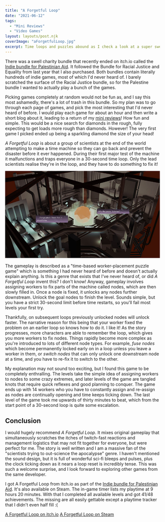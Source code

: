 ```yaml
---
title: "A Forgetful Loop"
date: "2021-06-12"
tags: 
  - "Mini Reviews"
  - "Video Games"
layout: layouts/post.njk
coverImage: "aForgetfulLoop.jpg"
excerpt: Time loops and puzzles abound as I check a look at a super sweet indie game I got in the itch.io Palestine charity bundle!
---
```


There was a swell charity bundle that recently ended on itch.io called the [Indie bundle for Palestinian Aid](https://itch.io/b/902/indie-bundle-for-palestinian-aid). It followed the Bundle for Racial Justice and Equality from last year that I also purchased. Both bundles contain literally hundreds of indie games, most of which I'd never heard of. I barely scratched the surface of the Racial Justice bundle, so for the Palestine bundle I wanted to actually play a bunch of the games.

Picking games completely at random would not be fun as, and I say this most ashamedly, there's a lot of trash in this bundle. So my plan was to go through each page of games, and pick the most interesting that I'd never heard of before. I would play each game for about an hour and then write a short blog about it, leading to a return of my [mini reviews](/tags/mini-reviews/)! How fun and simple. This would be a nice search for diamonds in the rough, fully expecting to get loads more rough than diamonds. However! The very first game I picked ended up being a sparkling diamond the size of your head!

_A Forgetful Loop_ is about a group of scientists at the end of the world attempting to make a time machine so they can go back and prevent the disaster before it ever happened. During their first major test of the machine it malfunctions and traps everyone in a 30-second time loop. Only the lead scientists realise they're in the loop, and they have to do something to fix it!

![A screenshot of the time machine from A Forgetful Loop](images/aForgetfulLoopMachine.jpg "This is the background for the entire game. It's charming.")

The gameplay is described as a "time-based worker-placement puzzle game" which is something I had never heard of before and doesn't actually explain anything. Is this a genre that exists that I've never heard of, or did _A Forgetful Loop_ invent this? I don't know! Anyway, gameplay involves assigning workers to fix parts of the machine called nodes, which are then slowly filled in. Once a node is fixed, it unlocks any nodes further downstream. Unlock the goal nodes to finish the level. Sounds simple, but you have a strict 30-second limit before time restarts, so you'll fail most levels your first try.

Thankfully, on subsequent loops previously unlocked nodes will unlock faster. The narrative reason for this being that your worker fixed the problem on an earlier loop so knows how to do it. I like it! As the story progresses, more characters are able to remember the loop, which gives you more workers to fix nodes. Things rapidly become more complex as you're introduced to lots of different node types. For example, _fuse nodes_ which become permanently locked early on in a loop unless you leave a worker in them, or _switch nodes_ that can only unlock one downstream node at a time, and you have to re-fix it to switch to the other.

My explanation may not sound too exciting, but I found this game to be completely enthralling. The levels take the simple idea of assigning workers to nodes to some crazy extremes, and later levels of the game are tangled knots that require quick reflexes and good planning to conquer. The game ends up with 14 workers who you have to constantly assign and re-assign as nodes are continually opening and time keeps ticking down. The last level of the game took me upwards of thirty minutes to beat, which from the start point of a 30-second loop is quite some escalation.

## Conclusion

I would hugely recommend _A Forgetful Loop_. It mixes original gameplay that simultaneously scratches the itches of twitch-fast reactions and management logistics that may not fit together for everyone, but were perfect for me. The story is well written and I am a massive fan of the "scientists trying to out-science the apocalypse" genre. I haven't mentioned the sound design, but it is full of wonderful sci-fi bleeps and pulses, plus the clock ticking down as it nears a loop reset is incredibly tense. This was such a welcome surprise, and I look forward to exploring other games from the same developer. 

I got A Forgetful Loop from itch.io as part of the [Indie bundle for Palestinian Aid](https://itch.io/b/902/indie-bundle-for-palestinian-aid). It's also available on Steam. The in-game timer lists my playtime at 9 hours 20 minutes. With that I completed all available levels and got 41/48 achievements. The missing are all easily gettable except a playtime tracker that I didn't even half fill :(

<div class="linksAhoy">

[A Forgetful Loop on itch.io](https://bighandinsky.itch.io/forgetful-loop)
[A Forgetful Loop on Steam](https://store.steampowered.com/app/1399540/A_Forgetful_Loop/)

</div>